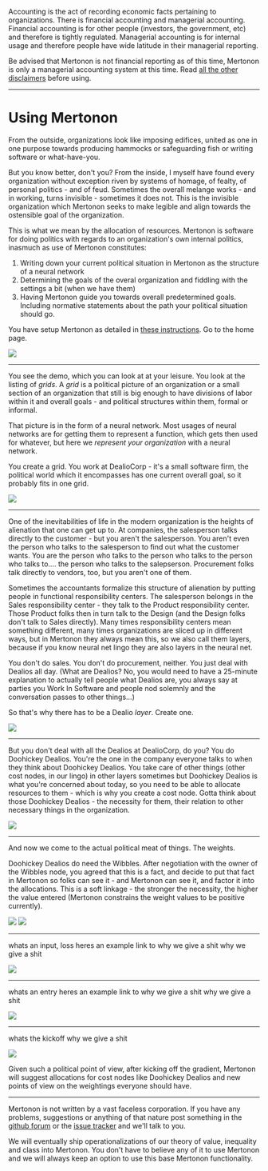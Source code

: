 Accounting is the act of recording economic facts pertaining to organizations. There is financial accounting and managerial accounting. Financial accounting is for other people (investors, the government, etc) and therefore is tightly regulated. Managerial accounting is for internal usage and therefore people have wide latitude in their managerial reporting.

Be advised that Mertonon is not financial reporting as of this time, Mertonon is only a managerial accounting system at this time. Read [all the other disclaimers](disclaimers.md) before using.

---

# Using Mertonon

From the outside, organizations look like imposing edifices, united as one in one purpose towards producing hammocks or safeguarding fish or writing software or what-have-you.

But you know better, don't you? From the inside, I myself have found every organization without exception riven by systems of homage, of fealty, of personal politics - and of feud. Sometimes the overall melange works - and in working, turns invisible - sometimes it does not. This is the invisible organization which Mertonon seeks to make legible and align towards the ostensible goal of the organization.

This is what we mean by the allocation of resources. Mertonon is software for doing politics with regards to an organization's own internal politics, inasmuch as use of Mertonon constitutes:

1. Writing down your current political situation in Mertonon as the structure of a neural network
2. Determining the goals of the overal organization and fiddling with the settings a bit (when we have them)
3. Having Mertonon guide you towards overall predetermined goals. Including normative statements about the path your political situation should go.

You have setup Mertonon as detailed in [these instructions](setup.md). Go to the home page.

![](https://mertonon.com/assets/homepage.png)

---

You see the demo, which you can look at at your leisure. You look at the listing of _grids_. A _grid_ is a political picture of an organization or a small section of an organization that still is big enough to have divisions of labor within it and overall goals - and political structures within them, formal or informal.

That picture is in the form of a neural network. Most usages of neural networks are for getting them to represent a function, which gets then used for whatever, but here we _represent your organization_ with a neural network.

You create a grid. You work at DealioCorp - it's a small software firm, the political world which it encompasses has one current overall goal, so it probably fits in one grid.

![](https://mertonon.com/assets/grid_create.gif)

---

One of the inevitabilities of life in the modern organization is the heights of alienation that one can get up to. At companies, the salesperson talks directly to the customer - but you aren't the salesperson. You aren't even the person who talks to the salesperson to find out what the customer wants. You are the person who talks to the person who talks to the person who talks to.... the person who talks to the salepserson. Procurement folks talk directly to vendors, too, but you aren't one of them.

Sometimes the accountants formalize this structure of alienation by putting people in functional responsibility centers. The salesperson belongs in the Sales responsibility center - they talk to the Product responsibility center. Those Product folks then in turn talk to the Design (and the Design folks don't talk to Sales directly). Many times responsibility centers mean something different, many times organizations are sliced up in different ways, but in Mertonon they always mean this, so we also call them layers, because if you know neural net lingo they are also layers in the neural net.

You don't do sales. You don't do procurement, neither. You just deal with Dealios all day. (What are Dealios? No, you would need to have a 25-minute explanation to actually tell people what Dealios are, you always say at parties you Work In Software and people nod solemnly and the conversation passes to other things...)

So that's why there has to be a Dealio _layer_. Create one.

![](https://mertonon.com/assets/layer_create.gif)

---

But you don't deal with all the Dealios at DealioCorp, do you? You do Doohickey Dealios. You're the one in the company everyone talks to when they think about Doohickey Dealios. You take care of other things (other cost nodes, in our lingo) in other layers sometimes but Doohickey Dealios is what you're concerned about today, so you need to be able to allocate resources to them - which is why you create a cost node. Gotta think about those Doohickey Dealios - the necessity for them, their relation to other necessary things in the organization.

![](https://mertonon.com/assets/cobj_create.gif)

---

And now we come to the actual political meat of things. The weights.

Doohickey Dealios do need the Wibbles. After negotiation with the owner of the Wibbles node, you agreed that this is a fact, and decide to put that fact in Mertonon so folks can see it - and Mertonon can see it, and factor it into the allocations. This is a soft linkage - the stronger the necessity, the higher the value entered (Mertonon constrains the weight values to be positive currently).

![](https://mertonon.com/assets/weightset_create.gif)
![](https://mertonon.com/assets/weight_create.gif)

---

whats an input, loss
heres an example
link to why we give a shit
why we give a shit

![](https://mertonon.com/assets/input_create.gif)

---

whats an entry
heres an example
link to why we give a shit
why we give a shit

![](https://mertonon.com/assets/entry_create.gif)

---

whats the kickoff
why we give a shit

![](https://mertonon.com/assets/kickoff.gif)

Given such a political point of view, after kicking off the gradient, Mertonon will suggest allocations for cost nodes like Doohickey Dealios and new points of view on the weightings everyone should have.

---

Mertonon is not written by a vast faceless corporation. If you have any problems, suggestions or anything of that nature post something in the [github forum](https://github.com/howonlee/mertonon/discussions) or the [issue tracker](https://github.com/howonlee/mertonon/issues/) and we'll talk to you.

We will eventually ship operationalizations of our theory of value, inequality and class into Mertonon. You don't have to believe any of it to use Mertonon and we will always keep an option to use this base Mertonon functionality.
